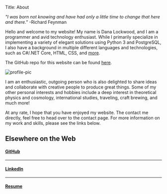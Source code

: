 Title: About

*"I was born not knowing and have had only a little time to change that here and there."* -Richard Feynman

Hello and welcome to my website! My name is Dana Lockwood, and I am a programmer and avid technology enthusiast. While I primarily specialize in implementing a variety of elegant solutions using Python 3 and PostgreSQL, I also have a background in multiple different languages and technologies, such as C#/.NET Core, HTML, CSS, and [more](/skills).

The GitHub repo for this website can be found [here](https://github.com/D-Bits/Danabases-Blog). 

![profile-pic]({static}/images/pages/me-profile.jpg)


I am an enthusiastic, outgoing person who is also delighted to share ideas and collaborate with creative people to produce great things. Some of my other personal interests and hobbies include a deep interest in theoretical physics and cosmology, international studies, traveling, craft brewing, and much more! 

At any rate, I hope that you have enjoyed my website. The contact me directly, feel free to head over to the contact page. For more information on my work and skills, please see the links below.

## Elsewhere on the Web

#### [GitHub](https://github.com/d-bits)
** **
#### [LinkedIn](https://linkedin.com/in/danabases)
** **
#### [Resume](/assets/dlockwood-resume.pdf)
